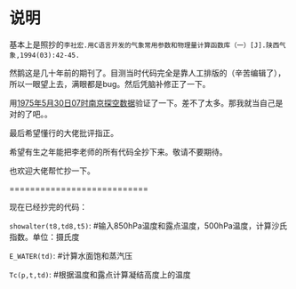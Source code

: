 说明
===========================
基本上是照抄的`李社宏.用C语言开发的气象常用参数和物理量计算函数库（一）[J].陕西气象,1994(03):42-45.`

然鹅这是几十年前的期刊了。目测当时代码完全是靠人工排版的（辛苦编辑了），所以一眼望上去，满眼都是bug。然后凭脑补修正了一下。

用[1975年5月30日07时南京探空数据](http://fs121.com/sample/tlnp_58238_1975053007.html)验证了一下。差不了太多。那我就当自己是对的了吧。。

最后希望懂行的大佬批评指正。

希望有生之年能把李老师的所有代码全抄下来。敬请不要期待。

也欢迎大佬帮忙抄一下。


===========================

现在已经抄完的代码：

`showalter(t8,td8,t5)`:  #输入850hPa温度和露点温度，500hPa温度，计算沙氏指数。单位：摄氏度

`E_WATER(td)`:   #计算水面饱和蒸汽压

`Tc(p,t,td)`:   #根据温度和露点计算凝结高度上的温度

